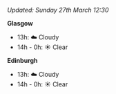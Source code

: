 *Updated: Sunday 27th March 12:30*

**Glasgow**

* 13h: :cloud: Cloudy
* 14h - 0h: :sunny: Clear

**Edinburgh**

* 13h: :cloud: Cloudy
* 14h - 0h: :sunny: Clear
